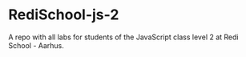 # RediSchool-js-2
A repo with all labs for students of the JavaScript class level 2 at Redi School - Aarhus.
